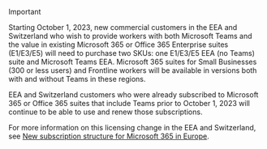 > [!IMPORTANT]
> Starting October 1, 2023, new commercial customers in the EEA and Switzerland who wish to provide workers with both Microsoft Teams and the value in existing Microsoft 365 or Office 365 Enterprise suites (E1/E3/E5) will need to purchase two SKUs: one E1/E3/E5 EEA (no Teams) suite and Microsoft Teams EEA. Microsoft 365 suites for Small Businesses (300 or less users) and Frontline workers will be available in versions both with and without Teams in these regions.
>
> EEA and Switzerland customers who were already subscribed to Microsoft 365 or Office 365 suites that include Teams prior to October 1, 2023 will continue to be able to use and renew those subscriptions.
>
> For more information on this licensing change in the EEA and Switzerland, see [New subscription structure for Microsoft 365 in Europe](https://www.microsoft.com/licensing/news/Microsoft365-Teams-EEA).
